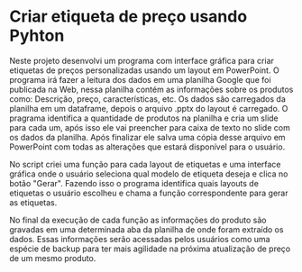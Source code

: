 # Criar etiqueta de preço usando Pyhton
Neste projeto desenvolvi um programa com interface gráfica para criar etiquetas de preços personalizadas usando um layout em PowerPoint.
O programa irá fazer a leitura dos dados em uma planilha Google que foi publicada na Web, nessa planilha contém as informações sobre os produtos como: Descrição, preço, características, etc.
Os dados são carregados da planilha em um dataframe, depois o arquivo .pptx do layout é carregado. O pragrama identifica a quantidade de produtos na planilha e cria um slide para cada um, após isso ele vai preencher para caixa de texto no slide com os dados da planilha. Após finalizar ele salva uma cópia desse arquivo em PowerPoint com todas as alterações que estará disponível para o usuário.

No script criei uma função para cada layout de etiquetas e uma interface gráfica onde o usuário seleciona qual modelo de etiqueta deseja e clica no botão "Gerar". Fazendo isso o programa identifica quais layouts de etiquetas o usuário escolheu e chama a função correspondente para gerar as etiquetas.

No final da execução de cada função as informações do produto são gravadas em uma determinada aba da planilha de onde foram extraído os dados. Essas informações serão acessadas pelos usuários como uma espécie de backup para ter mais agilidade na próxima atualização de preço de um mesmo produto.
